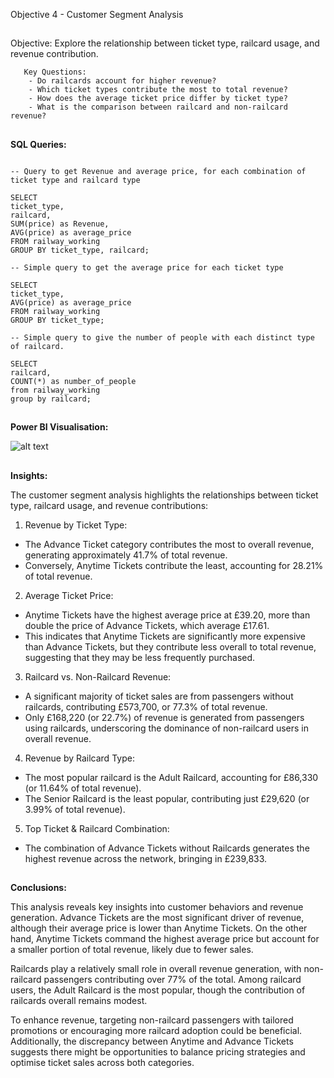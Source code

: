 Objective 4 - Customer Segment Analysis
##
Objective: Explore the relationship between ticket type, railcard usage, and revenue contribution.

       Key Questions:
        - Do railcards account for higher revenue?
        - Which ticket types contribute the most to total revenue?
        - How does the average ticket price differ by ticket type?
        - What is the comparison between railcard and non-railcard revenue?

##
**SQL Queries:** 
```

-- Query to get Revenue and average price, for each combination of ticket type and railcard type

SELECT
ticket_type,
railcard,
SUM(price) as Revenue,
AVG(price) as average_price
FROM railway_working
GROUP BY ticket_type, railcard;
```


```
-- Simple query to get the average price for each ticket type

SELECT
ticket_type,
AVG(price) as average_price
FROM railway_working
GROUP BY ticket_type;
```


```
-- Simple query to give the number of people with each distinct type of railcard.

SELECT
railcard,
COUNT(*) as number_of_people
from railway_working
group by railcard;

```
##
**Power BI Visualisation:**

![alt text](https://github.com/tomredfern24/UK-Rail-Ticket-Sales-Analysis-SQL-PowerBI/blob/main/Visualisations/4.%20Ticket%20Type%20and%20Railcard%20Analysis.png)
##
**Insights:**

The customer segment analysis highlights the relationships between ticket type, railcard usage, and revenue contributions:

1. Revenue by Ticket Type:
       
  - The Advance Ticket category contributes the most to overall revenue, generating approximately 41.7% of total revenue.
  - Conversely, Anytime Tickets contribute the least, accounting for 28.21% of total revenue.

2. Average Ticket Price:

  - Anytime Tickets have the highest average price at £39.20, more than double the price of Advance Tickets, which average £17.61.
  - This indicates that Anytime Tickets are significantly more expensive than Advance Tickets, but they contribute less overall to total revenue, suggesting that they may be less frequently purchased.

3. Railcard vs. Non-Railcard Revenue:

  - A significant majority of ticket sales are from passengers without railcards, contributing £573,700, or 77.3% of total revenue.
  - Only £168,220 (or 22.7%) of revenue is generated from passengers using railcards, underscoring the dominance of non-railcard users in overall revenue.

4. Revenue by Railcard Type:
  - The most popular railcard is the Adult Railcard, accounting for £86,330 (or 11.64% of total revenue).
  - The Senior Railcard is the least popular, contributing just £29,620 (or 3.99% of total revenue).

5. Top Ticket & Railcard Combination:
  - The combination of Advance Tickets without Railcards generates the highest revenue across the network, bringing in £239,833.

##
**Conclusions:**

This analysis reveals key insights into customer behaviors and revenue generation. Advance Tickets are the most significant driver of revenue, although their average price is lower than Anytime Tickets. On the other hand, Anytime Tickets command the highest average price but account for a smaller portion of total revenue, likely due to fewer sales.

Railcards play a relatively small role in overall revenue generation, with non-railcard passengers contributing over 77% of the total. Among railcard users, the Adult Railcard is the most popular, though the contribution of railcards overall remains modest.

To enhance revenue, targeting non-railcard passengers with tailored promotions or encouraging more railcard adoption could be beneficial. Additionally, the discrepancy between Anytime and Advance Tickets suggests there might be opportunities to balance pricing strategies and optimise ticket sales across both categories.
